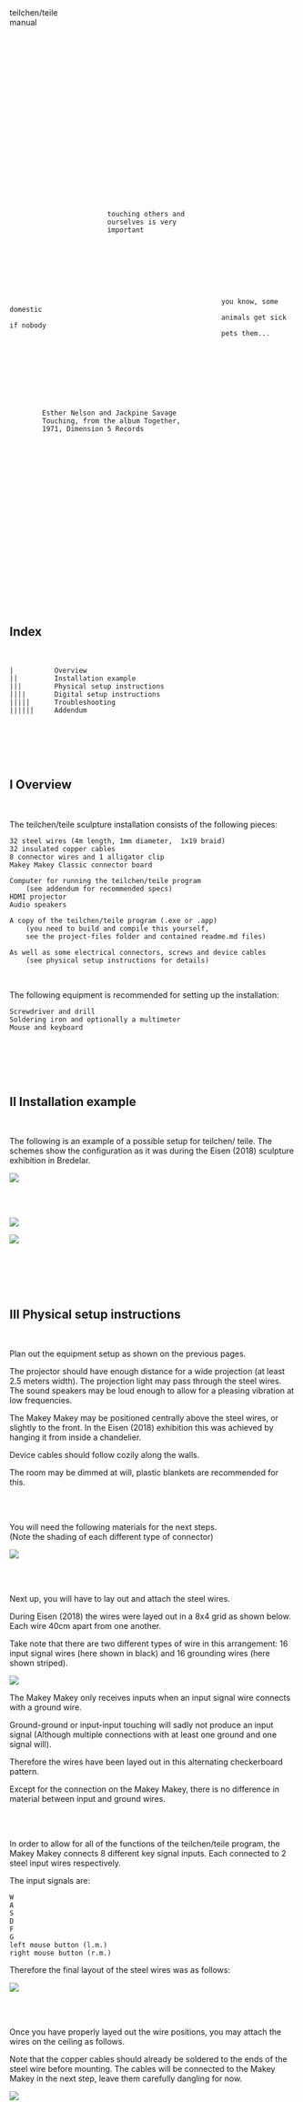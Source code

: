 
</br></br></br></br></br></br></br></br></br></br></br></br></br></br>

teilchen/teile  
manual  
  
</br></br></br></br></br></br></br></br></br></br></br></br></br></br>
  
```




                        touching others and  
                        ourselves is very  
                        important

			
			
			
			
			


                                                    you know, some domestic
                                                    animals get sick if nobody
                                                    pets them...


										
										
										
										
										
										
										
		Esther Nelson and Jackpine Savage
		Touching, from the album Together,
		1971, Dimension 5 Records
		
		
		
		
```

</br></br></br></br></br></br></br></br></br></br></br></br></br></br>


## Index

</br>

    |          Overview
    ||         Installation example
    |||        Physical setup instructions
    ||||       Digital setup instructions
    |||||      Troubleshooting
    ||||||     Addendum

</br></br></br></br>

## I Overview

</br>

The teilchen/teile sculpture installation consists of the following pieces:  

    32 steel wires (4m length, 1mm diameter,  1x19 braid)
	32 insulated copper cables
	8 connector wires and 1 alligator clip
	Makey Makey Classic connector board 
    
	Computer for running the teilchen/teile program
    	(see addendum for recommended specs)
	HDMI projector
	Audio speakers
	
    A copy of the teilchen/teile program (.exe or .app)
	    (you need to build and compile this yourself,
        see the project-files folder and contained readme.md files)
	
    As well as some electrical connectors, screws and device cables
	    (see physical setup instructions for details)
		
</br>

The following equipment is recommended for setting up the installation:

    Screwdriver and drill
	Soldering iron and optionally a multimeter
	Mouse and keyboard
	 
</br></br></br></br>

## II Installation example

</br>
        
The following is an example of a possible setup for teilchen/ teile. The schemes show the configuration as it was during the Eisen (2018) sculpture exhibition in Bredelar.  

![](https://raw.githubusercontent.com/voec/teilchen-teile/master/manual/1.png)

</br></br>

![](https://raw.githubusercontent.com/voec/teilchen-teile/master/manual/1b.png)

![](https://raw.githubusercontent.com/voec/teilchen-teile/master/manual/2.png)
 
</br></br></br></br>

## III Physical setup instructions

</br>

Plan out the equipment setup as shown on the previous pages.  

The projector should have enough distance for a wide projection (at least 2.5 meters width). The projection light may pass through the steel wires. The sound speakers may be loud enough to allow for a pleasing vibration at low frequencies.  

The Makey Makey may be positioned centrally above the steel wires, or slightly to the front. In the Eisen (2018) exhibition this was achieved by hanging it from inside a chandelier.  

Device cables should follow cozily along the walls.  

The room may be dimmed at will, plastic blankets are recommended for this.  

</br></br>

You will need the following materials for the next steps.  
(Note the shading of each different type of connector)  

![](https://raw.githubusercontent.com/voec/teilchen-teile/master/manual/3.png)

</br></br>

Next up, you will have to lay out and attach the steel wires.  

During Eisen (2018) the wires were layed out in a 8x4 grid as shown below. Each wire 40cm apart from one another.  

Take note that there are two different types of wire in this arrangement: 16 input signal wires (here shown in black) and 16 grounding wires (here shown striped).  

![](https://raw.githubusercontent.com/voec/teilchen-teile/master/manual/4.png)

The Makey Makey only receives inputs when an input signal wire connects with a ground wire.  

Ground-ground or input-input touching will sadly not produce an input signal (Although multiple connections with at least one ground and one signal will).  

Therefore the wires have been layed out in this alternating checkerboard pattern.  

Except for the connection on the Makey Makey, there is no difference in material between input and ground wires.  

</br></br>

In order to allow for all of the functions of the teilchen/teile program, the Makey Makey connects 8 different key signal inputs. Each connected to 2 steel input wires respectively.  

The input signals are:  

    W
	A
	S
	D
	F
	G
	left mouse button (l.m.)
	right mouse button (r.m.)

Therefore the final layout of the steel wires was as follows:  

![](https://raw.githubusercontent.com/voec/teilchen-teile/master/manual/4b.png)

</br></br>

Once you have properly layed out the wire positions, you may attach the wires on the ceiling as follows.  

Note that the copper cables should already be soldered to the ends of the steel wire before mounting. The cables will be connected to the Makey Makey in the next step, leave them carefully dangling for now.  

![](https://raw.githubusercontent.com/voec/teilchen-teile/master/manual/5.png)

Make sure the steel wire holds firmly in place, even when pulling on it a little.  

</br></br>

Finally you will now connect each of the copper cables -- via the white connector wires -- to the Makey Makey, as shown on the next pages.  

There should be a push-in connector for each key input, labled accordingly. As well as a ground push-in connector for the 16 ground wires.  

Remember to look back to the connector type overview and the steel wire layout for more context.  

![](https://raw.githubusercontent.com/voec/teilchen-teile/master/manual/6.png)

Let's take the W connection as an example:  

First, plug in the white connector wire into the W input on the Makey Makey.  

Plug the other end into the W connector.  

Plug in the 2 copper cables corresponding to the W steel signal wires into the connector as well.  

Repeat this process for all 8 inputs, as well as the grounding connector. Note that the ground connector is linked via an alligator clip.  

![](https://raw.githubusercontent.com/voec/teilchen-teile/master/manual/6b.png)

You should now be able to make a connection from one steel wire all the way through the Makey Makey to a grounding steel wire.  

Remember to check if all inputs are working correctly!
 
</br></br></br></br>

## IIII Digital setup instructions

</br>

Copy the teilchen/teile program onto the computer.  

Run the .exe or .app file. Select fullscreen mode and set the display resolution if prompted.  

Disconnect all input devices other than the Makey Makey. The installation should now be running.

</br></br></br></br>

## IIIII Troubleshooting

</br>

**The teilchen/teile program is running at a low framerate or not starting at all...**

Check that your device is meeting the recommended system specs.  

Try lowering the graphics settings in the startup configuration popup (Hold the ALT key during launch).  

Install any necessary drivers or redistributables. Try installing and running Unity Engine to check that you have all required files and other projects are working.  

</br>

**I am touching/connecting the steel wires but the visuals and sound do not change or react properly...**

Make sure the teilchen/teile program is focused so it can receive inputs. Click into the program window once.  

Make sure the Makey Makey is connected and the status LED is showing a signal. Try plugging the Makey Makey out and in again.  

Make sure you are connecting a grounding and input wire respectively.
Check that all soldering and clip connections are in order (using a multimeter can help here).  

</br>

**I am not touching any wires but the Makey Makey/program is still receiving inputs...**

Make sure that no wires are entangled with each other.  

Make sure that no other input devices are plugged in. Try plugging the Makey Makey out and in again.  

Check that all soldering and clip connections are in order (using a multimeter can help here). Check that no two connectors are accidentally touching on the Makey Makey.  

Check that all insulation is in order. Occasionally humid conditions/surfaces can cause short circuits. If the wires are hung from screws in the ceiling, use plastic dowels to minimize the risk of false connections through humid plaster or conductive materials in the ceiling.

</br>

**Check the Makey Makey manual for further help.**

</br></br></br></br>

## IIIIII Addendum

</br>

**Recommended minimum system specs**

    2,4 GHz Intel Core 2 Duo Prozessor
	8 GB DDR3 RAM
	50 GB HDD
	NVIDIA GeForce 320M, 256 MB DDR3
	USB Connector Type A
	
    tested on Mac OS X 10.9.5 and Windows 10, 64bit
    
    built using Unity version 2018.1.1f1 (64bit)

</br></br></br></br></br></br></br></br></br></br></br></br></br></br>

many thanks to julia for  
co-producing the installation with me

this manual was written by nicole  
and is licensed under the MIT License  

version 1.2

teilchen/teile, 2018

</br></br></br></br></br></br></br></br></br></br></br></br></br></br>
